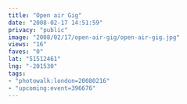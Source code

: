 ```yaml
---
title: "Open air Gig"
date: "2008-02-17 14:51:59"
privacy: "public"
image: "2008/02/17/open-air-gig/open-air-gig.jpg"
views: "16"
faves: "0"
lat: "51512461"
lng: "-201530"
tags:
- "photowalk:london=20080216"
- "upcoming:event=396676"
---
```


